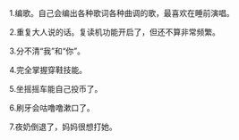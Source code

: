---
---
1.编歌。自己会编出各种歌词各种曲调的歌，最喜欢在睡前演唱。

2.重复大人说的话。复读机功能开启了，但还不算非常频繁。

3.分不清“我”和“你”。

4.完全掌握穿鞋技能。

5.坐摇摇车能自己投币了。

6.刷牙会咕噜噜漱口了。

7.夜奶倒退了，妈妈很想打她。
